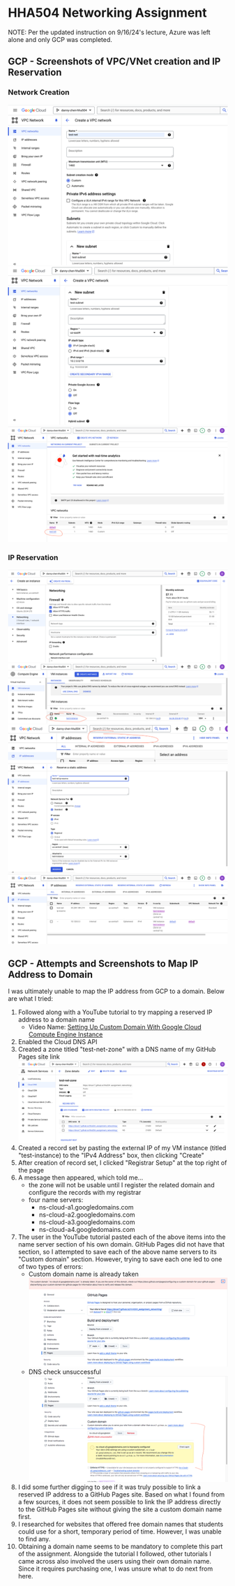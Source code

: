 # HHA504 Networking Assignment
NOTE: Per the updated instruction on 9/16/24's lecture, Azure was left alone and only GCP was completed.

## GCP - Screenshots of VPC/VNet creation and IP Reservation
### Network Creation
![Created VPC network name](gcp/network_creation/network_creation_1.png)
![Created VPC network subnet](gcp/network_creation/network_creation_2.png)
![VPC network creation success](gcp/network_creation/network_creation_3.png)

### IP Reservation
![Turn on HTTP and HTTPS traffic while creating virtual machine](gcp/ip_reservation/make_vm_1.png)
![Virtual machine successfully made](gcp/ip_reservation/make_vm_2.png)
![Clicked "Reserve External IP Address" link on VPC network page](gcp/ip_reservation/reservation_1.png)
![Created static address name, selected the region, and where to attach it](gcp/ip_reservation/reservation_2.png)
![Static reserve IP address successfully made](gcp/ip_reservation/reservation_3.png)

## GCP - Attempts and Screenshots to Map IP Address to Domain
I was ultimately unable to map the IP address from GCP to a domain. Below are what I tried:

1. Followed along with a YouTube tutorial to try mapping a reserved IP address to a domain name
    * Video Name: [Setting Up Custom Domain With Google Cloud Compute Engine Instance](https://www.youtube.com/watch?v=eXtqqofrhOo)
2. Enabled the Cloud DNS API
3. Created a zone titled "test-net-zone" with a DNS name of my GitHub Pages site link
![Created zone in Cloud DNS](gcp/dns/zone_creation.png)
4. Created a record set by pasting the external IP of my VM instance (titled "test-instance) to the "IPv4 Address" box, then clicking "Create"
5. After creation of record set, I clicked "Registrar Setup" at the top right of the page
6. A message then appeared, which told me...
    * the zone will not be usable until I register the related domain and configure the records with my registrar
    * four name servers:
        * ns-cloud-a1.googledomains.com
        * ns-cloud-a2.googledomains.com
        * ns-cloud-a3.googledomains.com
        * ns-cloud-a4.googledomains.com
7. The user in the YouTube tutorial pasted each of the above items into the name server section of his own domain. GitHub Pages did not have that section, so I attempted to save each of the above name servers to its "Custom domain" section. However, trying to save each one led to one of two types of errors:
    * Custom domain name is already taken
![Custom domain name is already taken](gcp/dns/error_1.png)
    * DNS check unsuccessful
![DNS check unsuccessful](gcp/dns/error_2.png)
8. I did some further digging to see if it was truly possible to link a reserved IP address to a GitHub Pages site. Based on what I found from a few sources, it does not seem possible to link the IP address directly to the GitHub Pages site without giving the site a custom domain name first. 
9. I researched for websites that offered free domain names that students could use for a short, temporary period of time. However, I was unable to find any.
10. Obtaining a domain name seems to be mandatory to complete this part of the assignment. Alongside the tutorial I followed, other tutorials I came across also involved the users using their own domain name. Since it requires purchasing one, I was unsure what to do next from here.




